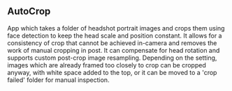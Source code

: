 ## AutoCrop

App which takes a folder of headshot portrait images and crops them using face detection to keep the head scale and position constant. It allows for a consistency of crop that cannot be achieved in-camera and removes the work of manual cropping in post. It can compensate for head rotation and supports custom post-crop image resampling. Depending on the setting, images which are already framed too closely to crop can be cropped anyway, with white space added to the top, or it can be moved to a 'crop failed' folder for manual inspection.
